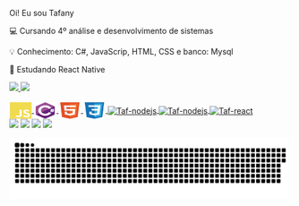 Oi! Eu sou Tafany

💻 Cursando 4º análise e desenvolvimento de sistemas

💡 Conhecimento: C#, JavaScrip, HTML, CSS e banco: Mysql

👀 Estudando React Native


<div>
  <a href="https://github.com/Tafany">
  <img height="180em" src="https://github-readme-stats.vercel.app/api?username=Tafany&show_icons=true&theme=radical&include_all_commits=true&count_private=true"/>
  <img height="180em" src="https://github-readme-stats.vercel.app/api/top-langs/?username=Tafany&layout=compact&langs_count=7&theme=tokyonight"/>
  

</div>

 <div style="display: inline_block"><br>
  <img align="center" alt="Taf-Js" height="30" width="40" src="https://raw.githubusercontent.com/devicons/devicon/master/icons/javascript/javascript-plain.svg">
  <img align="center" alt="Taf-Csharp" height="30" width="40" src="https://raw.githubusercontent.com/devicons/devicon/master/icons/csharp/csharp-original.svg">
  <img align="center" alt="Taf-HTML" height="30" width="40" src="https://raw.githubusercontent.com/devicons/devicon/master/icons/html5/html5-original.svg">
  <img align="center" alt="Taf-CSS" height="30" width="40" src="https://raw.githubusercontent.com/devicons/devicon/master/icons/css3/css3-original.svg">
  <img align="center" alt="Taf-nodejs" height="30" width="40" src="https://cdn.jsdelivr.net/gh/devicons/devicon/icons/vscode/vscode-original-wordmark.svg">
  <img align="center" alt="Taf-nodejs" height="30" width="40" src="https://cdn.jsdelivr.net/gh/devicons/devicon/icons/mysql/mysql-original-wordmark.svg">
  <img align="center" alt="Taf-react" height="30" width="40" src="https://camo.githubusercontent.com/48d099290b4cb2d7937bcd96e8497cf1845b54a810a6432c70cf944b60b40c77/68747470733a2f2f7261776769742e636f6d2f676f72616e67616a69632f72656163742d69636f6e732f6d61737465722f72656163742d69636f6e732e737667">
</div>
  
  <div> 
  <a href="https://instagram.com/tafanyvieira" target="_blank"><img src="https://img.shields.io/badge/-Instagram-%23E4405F?style=for-the-badge&logo=instagram&logoColor=white" target="_blank"></a>
 <a href="https://discord.gg/Tafany" target="_blank"><img src="https://img.shields.io/badge/Discord-7289DA?style=for-the-badge&logo=discord&logoColor=white" target="_blank"></a> 
  <a href = "mailto:tafanyv@gmail.com"><img src="https://img.shields.io/badge/-Gmail-%23333?style=for-the-badge&logo=gmail&logoColor=white" target="_blank"></a>
  <a href="https:https://www.linkedin.com/in/tafany-meinel-74690361/" target="_blank"><img src="https://img.shields.io/badge/-LinkedIn-%230077B5?style=for-the-badge&logo=linkedin&logoColor=white" target="_blank"></a> 
 
  ![Snake animation](https://github.com/Tafany/Tafany/blob/output/github-contribution-grid-snake.svg)
 
</div>

<!---
Tafany/Tafany is a ✨ special ✨ repository because its `README.md` (this file) appears on your GitHub profile.
You can click the Preview link to take a look at your changes.
--->
